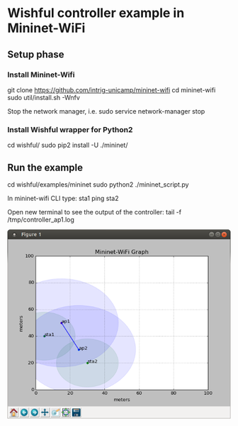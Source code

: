 # Wishful controller example in Mininet-WiFi

## Setup phase
### Install Mininet-Wifi

git clone https://github.com/intrig-unicamp/mininet-wifi
cd mininet-wifi
sudo util/install.sh -Wnfv

Stop the network manager, i.e. 
sudo service network-manager stop

### Install Wishful wrapper for Python2
cd wishful/
sudo pip2 install -U ./mininet/

## Run the example
cd wishful/examples/mininet
sudo python2 ./mininet_script.py

In mininet-wifi CLI type:
sta1 ping sta2

Open new terminal to see the output of the controller:
tail -f /tmp/controller_ap1.log

![mn_example](./mn_example.png)